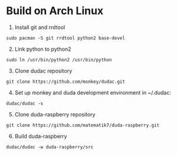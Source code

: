 # Build on Arch Linux

1. Install git and rrdtool
```
sudo pacman -S git rrdtool python2 base-devel
```
2. Link python to python2
```
sudo ln /usr/bin/python2 /usr/bin/python
```
3. Clone dudac repository
```
git clone https://github.com/monkey/dudac.git
```
4. Set up monkey and duda development environment in ~/.dudac:
```
dudac/dudac -s
```
5. Clone duda-raspberry repository
```
git clone https://github.com/matematik7/duda-raspberry.git
```
6. Build duda-raspberry
```
dudac/dudac -w duda-raspberry/src
```
